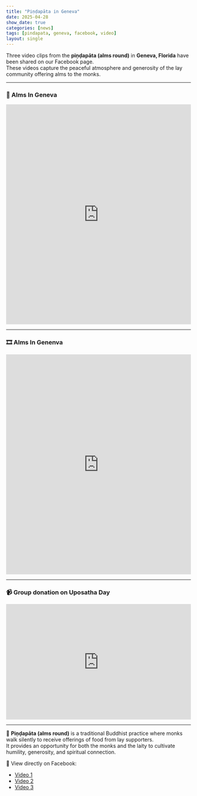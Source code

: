 ```yaml
---
title: "Piṇḍapāta in Geneva"
date: 2025-04-28
show_date: true
categories: [news]
tags: [pindapata, geneva, facebook, video]
layout: single
---
```


Three video clips from the **piṇḍapāta (alms round)** in **Geneva, Florida** have been shared on our Facebook page.  
These videos capture the peaceful atmosphere and generosity of the lay community offering alms to the monks.

---

### 🎥 Alms In Geneva

<div class="video-container">
  <iframe src="https://www.facebook.com/plugins/video.php?href=https%3A%2F%2Fweb.facebook.com%2Freel%2F1432724058085973%2F&show_text=false&width=360"
          width="100%" height="600" scrolling="no" frameborder="0"
          allowfullscreen="true"
          allow="autoplay; clipboard-write; encrypted-media; picture-in-picture; web-share">
  </iframe>
</div>

---

### 🎞️ Alms In Genenva

<div class="video-container">
  <iframe src="https://www.facebook.com/plugins/video.php?href=https%3A%2F%2Fweb.facebook.com%2Freel%2F1075143497770350%2F&show_text=false&width=360"
          width="100%" height="600" scrolling="no" frameborder="0"
          allowfullscreen="true"
          allow="autoplay; clipboard-write; encrypted-media; picture-in-picture; web-share">
  </iframe>
</div>

---

### 📹 Group donation on Uposatha Day

<div class="video-container">
  <iframe src="https://www.facebook.com/plugins/video.php?href=https%3A%2F%2Fweb.facebook.com%2F100034926197169%2Fvideos%2Fpcb.1420777702429756%2F566112913263123%2F&show_text=false&width=560"
          width="100%" height="315" scrolling="no" frameborder="0"
          allowfullscreen="true"
          allow="autoplay; clipboard-write; encrypted-media; picture-in-picture; web-share">
  </iframe>
</div>

---

🙏 **Piṇḍapāta (alms round)** is a traditional Buddhist practice where monks walk silently to receive offerings of food from lay supporters.  
It provides an opportunity for both the monks and the laity to cultivate humility, generosity, and spiritual connection.

📘 View directly on Facebook:  
- [Video 1](https://web.facebook.com/reel/1432724058085973)  
- [Video 2](https://web.facebook.com/reel/1075143497770350)  
- [Video 3](https://web.facebook.com/100034926197169/videos/pcb.1420777702429756/566112913263123)
